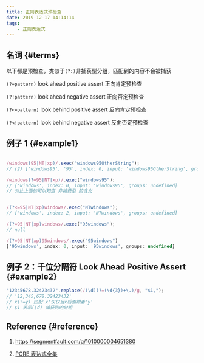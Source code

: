 ```yaml
---
title: 正则表达式预检查
date: 2019-12-17 14:14:14
tags:
    - 正则表达式
---
```


## 名词 {#terms}

以下都是预检查，类似于`(?:)`非捕获型分组，匹配到的内容不会被捕获

`(?=pattern)` look ahead positive assert 正向肯定预检查

`(?!pattern)` look ahead negative assert 正向否定预检查

`(?<=pattern)` look behind positive assert 反向肯定预检查

`(?<!pattern)` look behind negative assert 反向否定预检查

## 例子 1 {#example1}

```js

/windows(95|NT|xp)/.exec("windows95OtherString");
// (2) ['windows95', '95', index: 0, input: 'windows95OtherString', groups: undefined]

/windows(?=95|NT|xp)/.exec("windows95");
// ['windows', index: 0, input: 'windows95', groups: undefined]
// 对比上面的可以知道 非捕获型 的含义


/(?<=95|NT|xp)windows/.exec("NTwindows");
// ['windows', index: 2, input: 'NTwindows', groups: undefined]

/(?=95|NT|xp)windows/.exec("95windows");
// null

/(?=95|NT|xp)95windows/.exec("95windows")
['95windows', index: 0, input: '95windows', groups: undefined]
```

## 例子 2：千位分隔符 Look Ahead Positive Assert {#example2}

```javascript
"12345678.32423432".replace(/(\d)(?=(\d{3})+\.)/g, "$1,");
// '12,345,678.32423432'
// x(?=y) 匹配'x'仅仅当x后面跟着'y'
// $1 表示(\d) 捕获到的分组
```

## Reference {#reference}

1. <https://segmentfault.com/q/1010000004651380>

2. [PCRE 表达式全集](https://zh.wikipedia.org/wiki/%E6%AD%A3%E5%88%99%E8%A1%A8%E8%BE%BE%E5%BC%8F#PCRE%E8%A1%A8%E8%BE%BE%E5%BC%8F%E5%85%A8%E9%9B%86)
